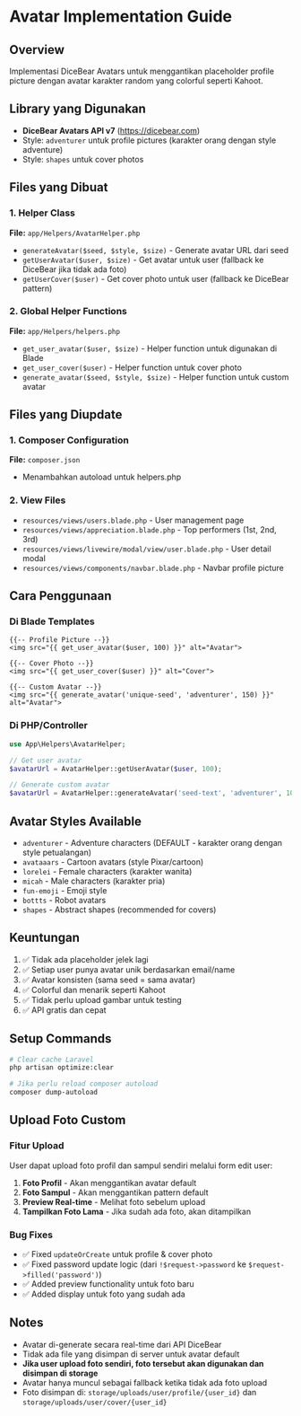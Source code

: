 # Avatar Implementation Guide

## Overview
Implementasi DiceBear Avatars untuk menggantikan placeholder profile picture dengan avatar karakter random yang colorful seperti Kahoot.

## Library yang Digunakan
- **DiceBear Avatars API v7** (https://dicebear.com)
- Style: `adventurer` untuk profile pictures (karakter orang dengan style adventure)
- Style: `shapes` untuk cover photos

## Files yang Dibuat

### 1. Helper Class
**File:** `app/Helpers/AvatarHelper.php`
- `generateAvatar($seed, $style, $size)` - Generate avatar URL dari seed
- `getUserAvatar($user, $size)` - Get avatar untuk user (fallback ke DiceBear jika tidak ada foto)
- `getUserCover($user)` - Get cover photo untuk user (fallback ke DiceBear pattern)

### 2. Global Helper Functions
**File:** `app/Helpers/helpers.php`
- `get_user_avatar($user, $size)` - Helper function untuk digunakan di Blade
- `get_user_cover($user)` - Helper function untuk cover photo
- `generate_avatar($seed, $style, $size)` - Helper function untuk custom avatar

## Files yang Diupdate

### 1. Composer Configuration
**File:** `composer.json`
- Menambahkan autoload untuk helpers.php

### 2. View Files
- `resources/views/users.blade.php` - User management page
- `resources/views/appreciation.blade.php` - Top performers (1st, 2nd, 3rd)
- `resources/views/livewire/modal/view/user.blade.php` - User detail modal
- `resources/views/components/navbar.blade.php` - Navbar profile picture

## Cara Penggunaan

### Di Blade Templates
```blade
{{-- Profile Picture --}}
<img src="{{ get_user_avatar($user, 100) }}" alt="Avatar">

{{-- Cover Photo --}}
<img src="{{ get_user_cover($user) }}" alt="Cover">

{{-- Custom Avatar --}}
<img src="{{ generate_avatar('unique-seed', 'adventurer', 150) }}" alt="Avatar">
```

### Di PHP/Controller
```php
use App\Helpers\AvatarHelper;

// Get user avatar
$avatarUrl = AvatarHelper::getUserAvatar($user, 100);

// Generate custom avatar
$avatarUrl = AvatarHelper::generateAvatar('seed-text', 'adventurer', 100);
```

## Avatar Styles Available
- `adventurer` - Adventure characters (DEFAULT - karakter orang dengan style petualangan)
- `avataaars` - Cartoon avatars (style Pixar/cartoon)
- `lorelei` - Female characters (karakter wanita)
- `micah` - Male characters (karakter pria)
- `fun-emoji` - Emoji style
- `bottts` - Robot avatars
- `shapes` - Abstract shapes (recommended for covers)

## Keuntungan
1. ✅ Tidak ada placeholder jelek lagi
2. ✅ Setiap user punya avatar unik berdasarkan email/name
3. ✅ Avatar konsisten (sama seed = sama avatar)
4. ✅ Colorful dan menarik seperti Kahoot
5. ✅ Tidak perlu upload gambar untuk testing
6. ✅ API gratis dan cepat

## Setup Commands
```bash
# Clear cache Laravel
php artisan optimize:clear

# Jika perlu reload composer autoload
composer dump-autoload
```

## Upload Foto Custom

### Fitur Upload
User dapat upload foto profil dan sampul sendiri melalui form edit user:
1. **Foto Profil** - Akan menggantikan avatar default
2. **Foto Sampul** - Akan menggantikan pattern default
3. **Preview Real-time** - Melihat foto sebelum upload
4. **Tampilkan Foto Lama** - Jika sudah ada foto, akan ditampilkan

### Bug Fixes
- ✅ Fixed `updateOrCreate` untuk profile & cover photo
- ✅ Fixed password update logic (dari `!$request->password` ke `$request->filled('password')`)
- ✅ Added preview functionality untuk foto baru
- ✅ Added display untuk foto yang sudah ada

## Notes
- Avatar di-generate secara real-time dari API DiceBear
- Tidak ada file yang disimpan di server untuk avatar default
- **Jika user upload foto sendiri, foto tersebut akan digunakan dan disimpan di storage**
- Avatar hanya muncul sebagai fallback ketika tidak ada foto upload
- Foto disimpan di: `storage/uploads/user/profile/{user_id}` dan `storage/uploads/user/cover/{user_id}`
